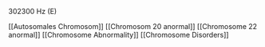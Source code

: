 302300 Hz (E)

[[Autosomales Chromosom]]
[[Chromosom 20 anormal]]
[[Chromosome 22 anormal]]
[[Chromosome Abnormality]]
[[Chromosome Disorders]]